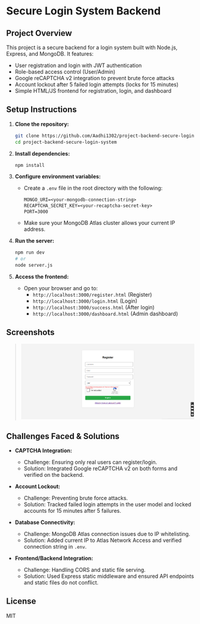 # Secure Login System Backend

## Project Overview
This project is a secure backend for a login system built with Node.js, Express, and MongoDB. It features:
- User registration and login with JWT authentication
- Role-based access control (User/Admin)
- Google reCAPTCHA v2 integration to prevent brute force attacks
- Account lockout after 5 failed login attempts (locks for 15 minutes)
- Simple HTML/JS frontend for registration, login, and dashboard

## Setup Instructions

1. **Clone the repository:**
   ```sh
   git clone https://github.com/Aadhi1302/project-backend-secure-login-system.git
   cd project-backend-secure-login-system
   ```

2. **Install dependencies:**
   ```sh
   npm install
   ```

3. **Configure environment variables:**
   - Create a `.env` file in the root directory with the following:
     ```env
     MONGO_URI=<your-mongodb-connection-string>
     RECAPTCHA_SECRET_KEY=<your-recaptcha-secret-key>
     PORT=3000
     ```
   - Make sure your MongoDB Atlas cluster allows your current IP address.

4. **Run the server:**
   ```sh
   npm run dev
   # or
   node server.js
   ```

5. **Access the frontend:**
   - Open your browser and go to:
     - `http://localhost:3000/register.html` (Register)
     - `http://localhost:3000/login.html` (Login)
     - `http://localhost:3000/success.html` (After login)
     - `http://localhost:3000/dashboard.html` (Admin dashboard)

## Screenshots

> ![alt text](image.png)

## Challenges Faced & Solutions

- **CAPTCHA Integration:**
  - Challenge: Ensuring only real users can register/login.
  - Solution: Integrated Google reCAPTCHA v2 on both forms and verified on the backend.

- **Account Lockout:**
  - Challenge: Preventing brute force attacks.
  - Solution: Tracked failed login attempts in the user model and locked accounts for 15 minutes after 5 failures.

- **Database Connectivity:**
  - Challenge: MongoDB Atlas connection issues due to IP whitelisting.
  - Solution: Added current IP to Atlas Network Access and verified connection string in `.env`.

- **Frontend/Backend Integration:**
  - Challenge: Handling CORS and static file serving.
  - Solution: Used Express static middleware and ensured API endpoints and static files do not conflict.

## License
MIT
